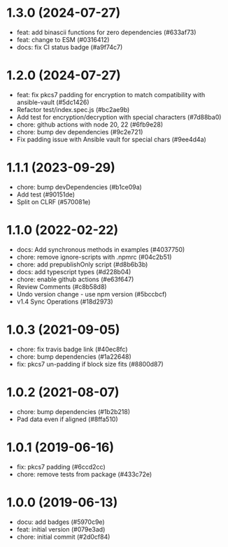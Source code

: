# 1.3.0 (2024-07-27)

- feat: add binascii functions for zero dependencies (#633af73)
- feat: change to ESM (#0316412)
- docs: fix CI status badge (#a9f74c7)

# 1.2.0 (2024-07-27)

- feat: fix pkcs7 padding for encryption to match compatibility with ansible-vault (#5dc1426)
- Refactor test/index.spec.js (#bc2ae9b)
- Add test for encryption/decryption with special characters (#7d88ba0)
- chore: github actions with node 20, 22 (#6fb9e28)
- chore: bump dev dependencies (#9c2e721)
- Fix padding issue with Ansible vault for special chars (#9ee4d4a)

# 1.1.1 (2023-09-29)

- chore: bump devDependencies (#b1ce09a)
- Add test (#90151de)
- Split on CLRF (#570081e)

# 1.1.0 (2022-02-22)

- docs: Add synchronous methods in examples (#4037750)
- chore: remove ignore-scripts with .npmrc (#04c2b51)
- chore: add prepublishOnly script (#d8b6b3b)
- docs: add typescript types (#d228b04)
- chore: enable github actions (#e63f647)
- Review Comments (#c8b58d8)
- Undo version change - use npm version (#5bccbcf)
- v1.4 Sync Operations (#18d2973)

# 1.0.3 (2021-09-05)

- chore: fix travis badge link (#40ec8fc)
- chore: bump dependencies (#1a22648)
- fix: pkcs7 un-padding if block size fits (#8800d87)

# 1.0.2 (2021-08-07)

- chore: bump dependencies (#1b2b218)
- Pad data even if aligned (#8ffa510)

# 1.0.1 (2019-06-16)

- fix: pkcs7 padding (#6ccd2cc)
- chore: remove tests from package (#433c72e)

# 1.0.0 (2019-06-13)

- docu: add badges (#5970c9e)
- feat: initial version (#079e3ad)
- chore: initial commit (#2d0cf84)


